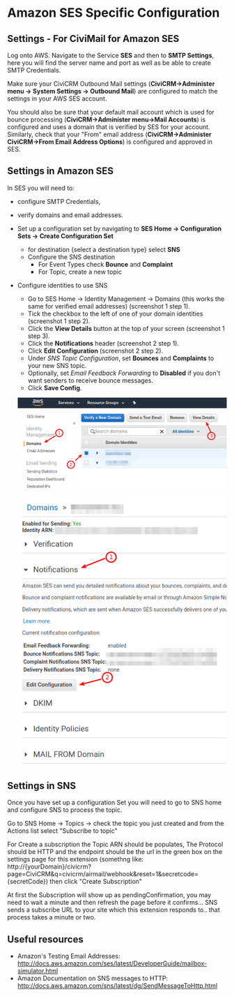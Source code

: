 # Amazon SES Specific Configuration
## Settings - For CiviMail for Amazon SES

Log onto AWS. Navigate to the Service **SES** and then to **SMTP Settings**, here you will find the server name and port as well as be able to create SMTP Credentials.

Make sure your CiviCRM Outbound Mail settings (**CiviCRM->Administer menu -> System Settings -> Outbound Mail**) are configured to match the settings in your AWS SES account.

You should also be sure that your default mail account which is used for bounce processing (**CiviCRM->Administer menu->Mail Accounts**) is configured and uses a domain that is verified by SES for your account. Similarly, check that your "From" email address (**CiviCRM->Administer CiviCRM->From Email Address Options**) is configured and approved in SES.

## Settings in Amazon SES

In SES you will need to:

+ configure SMTP Credentials,
+ verify domains and email addresses.
+ Set up a configuration set by navigating to **SES Home -> Configuration Sets -> Create Configuration Set**
  - for destination {select a destination type} select **SNS**
  - Configure the SNS destination  
    - For Event Types check **Bounce** and **Complaint**
    - For Topic, create a new topic
+ Configure identities to use SNS
  - Go to SES Home -> Identity Management -> Domains (this works the same for verified email addresses) (screenshot 1 step 1).
  - Tick the checkbox to the left of one of your domain identities (screenshot 1 step 2).
  - Click the **View Details** button at the top of your screen (screenshot 1 step 3).
  - Click the **Notifications** header (screenshot 2 step 1).
  - Click **Edit Configuration** (screenshot 2 step 2).
  - Under *SNS Topic Configuration*, set **Bounces** and **Complaints** to your new SNS topic.
  - Optionally, set *Email Feedback Forwarding* to **Disabled** if you don't want senders to receive bounce messages.
  - Click **Save Config**.

  ![Amazon SES Domain Identities screen](./images/screenshot_1.png)

  ![Amazon SES Domain Identity Details screen](./images/screenshot_2.png)


## Settings in SNS
Once you have set up a configuration Set you will need to go to SNS home and configure SNS to process the topic.

Go to SNS Home -> Topics -> check the topic you just created and from the Actions list select "Subscribe to topic"

For Create a subscription the Topic ARN should be populates, The Protocol should be HTTP and the endpoint should be the url in the green box on the settings page for this extension (somethng like: http://{yourDomain}/civicrm?page=CiviCRM&q=civicrm/airmail/webhook&reset=1&secretcode={secretCode}) then click "Create Subscription"

At first the Subscription will show up as pendingConfirmation, you may need to wait a minute and then refresh the page before it confirms... SNS sends a subscribe URL to your site which this extension responds to.. that process takes a minute or two.

## Useful resources
+ Amazon's Testing Email Addresses: http://docs.aws.amazon.com/ses/latest/DeveloperGuide/mailbox-simulator.html
+ Amazon Documentation on SNS messages to HTTP: http://docs.aws.amazon.com/sns/latest/dg/SendMessageToHttp.html
